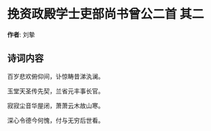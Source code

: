 # 挽资政殿学士吏部尚书曾公二首  其二

**作者**: 刘摰

## 诗词内容

百岁悲欢俯仰间，讣惊畴昔涕汍澜。

玉堂天圣传先契，兰省元丰事长官。

寂寂尘音华屋闭，萧萧云木故山寒。

深心令德今何愧，付与无穷后世看。

